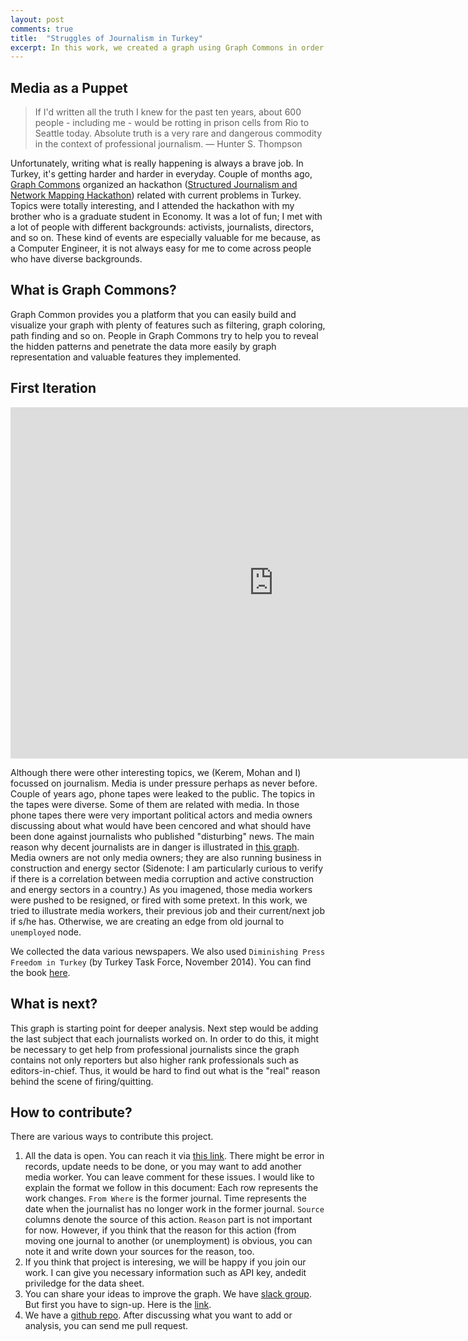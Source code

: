 ```yaml
---
layout: post
comments: true
title:  "Struggles of Journalism in Turkey"
excerpt: In this work, we created a graph using Graph Commons in order to visualize job status of journalists. Current state of free speech for media in Turkey is quite problematic. A lot of media workers are pushing to quit from their job or fired because of their recent works.
---
```


## Media as a Puppet

> If I'd written all the truth I knew for the past ten years, about 600 people - including me - would be rotting in prison cells from Rio to Seattle today. Absolute truth is a very rare and dangerous commodity in the context of professional journalism. ― Hunter S. Thompson

Unfortunately, writing what is really happening is always a brave job. In Turkey, it's getting harder and harder in everyday. Couple of months ago, [Graph Commons](http://graphcommons.com) organized an hackathon ([Structured Journalism and Network Mapping Hackathon](http://graphcommons.github.io/hackathons/2015/08/21/istanbul-yapisal-gazetecilik-en/)) related with current problems in Turkey. Topics were totally interesting, and I attended the hackathon with my brother who is a graduate student in Economy. It was a lot of fun; I met with a lot of people with different backgrounds: activists, journalists, directors, and so on. These kind of events are especially valuable for me because, as a Computer Engineer, it is not always easy for me to come across people who have diverse backgrounds. 

## What is Graph Commons?

Graph Common provides you a platform that you can easily build and visualize your graph with plenty of features such as filtering, graph coloring, path finding and so on. People in Graph Commons try to help you to reveal the hidden patterns and penetrate the data more easily by graph representation and valuable features they implemented.

## First Iteration

<iframe src="https://graphcommons.com/graphs/eeca1241-1a2c-4c6e-88a3-b52999645284/embed?auto=false" frameborder="0" style="overflow:hidden;width:840px;min-width:600px;border:1px solid #DDDDDD;;height:560px;min-height:400px;" width="840" height="560" allowfullscreen></iframe>

Although there were other interesting topics, we (Kerem, Mohan and I) focussed on journalism. Media is under pressure perhaps as never before. Couple of years ago, phone tapes were leaked to the public. The topics in the tapes were diverse. Some of them are related with media. In those phone tapes there were very important political actors and media owners discussing about what would have been cencored and what should have been done against journalists who published "disturbing" news. The main reason why decent journalists are in danger is illustrated in [this graph](http://mulksuzlestirme.org/turkey-media-ownership-network/). Media owners are not only media owners; they are also running business in construction and energy sector (Sidenote: I am particularly curious to verify if there is a correlation between media corruption and active construction and energy sectors in a country.) As you imagened, those media workers were pushed to be resigned, or fired with some pretext. In this work, we tried to illustrate media workers, their previous job and their current/next job if s/he has. Otherwise, we are creating an edge from old journal to `unemployed` node. 

We collected the data various newspapers. We also used `Diminishing Press Freedom in Turkey` (by Turkey Task Force, November 2014). You can find the book [here](https://dl.dropboxusercontent.com/u/3482709/books/Diminishing-Press-Freedom-in-Turkey-Turkey-Task-Force.pdf).

## What is next?

This graph is starting point for deeper analysis. Next step would be adding the last subject that each journalists worked on. In order to do this, it might be necessary to get help from professional journalists since the graph contains not only reporters but also higher rank professionals such as editors-in-chief. Thus, it would be hard to find out what is the "real" reason behind the scene of firing/quitting.


## How to contribute?

There are various ways to contribute this project.

1. All the data is open. You can reach it via [this link](https://goo.gl/sxcdqL). There might be error in records, update needs to be done, or you may want to add another media worker. You can leave comment for these issues. I would like to explain the format we follow in this document: Each row represents the work changes. `From Where` is the former journal. Time represents the date when the journalist has no longer work in the former journal. `Source` columns denote the source of this action. `Reason` part is not important for now. However, if you think that the reason for this action (from moving one journal to another (or unemployment) is obvious, you can note it and write down your sources for the reason, too. 
2. If you think that project is interesing, we will be happy if you join our work. I can give you necessary information such as API key, andedit priviledge for the data sheet.
3. You can share your ideas to improve the graph. We have [slack group](https://graphcommons.slack.com/messages/media-workers/). But first you have to sign-up. Here is the [link](http://graphcommons-slack.herokuapp.com/).
4. We have a [github repo](https://github.com/osmanbaskaya/journalist-firing-in-turkey). After discussing what you want to add or analysis, you can send me pull request.
